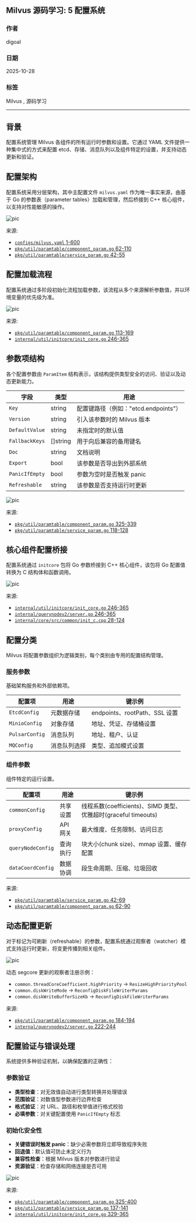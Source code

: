 ## Milvus 源码学习: 5 配置系统  
                                                
### 作者                                               
digoal                                              
                                             
### 日期                                            
2025-10-28                                            
                                              
### 标签                                              
Milvus , 源码学习                                               
                                              
----                                              
                                              
## 背景     
配置系统管理 Milvus 各组件的所有运行时参数和设置。它通过 YAML 文件提供一种集中式的方式来配置 etcd、存储、消息队列以及组件特定的设置，并支持动态更新和验证。  
  
## 配置架构  
  
配置系统采用分层架构，其中主配置文件 `milvus.yaml` 作为唯一事实来源，由基于 Go 的参数表（parameter tables）加载和管理，然后桥接到 C++ 核心组件，以支持对性能敏感的操作。  
  
![pic](20251028_12_pic_001.jpg)  
  
来源:    
- [`configs/milvus.yaml` 1-600](https://github.com/milvus-io/milvus/blob/18371773/configs/milvus.yaml#L1-L600)    
- [`pkg/util/paramtable/component_param.go` 62-110](https://github.com/milvus-io/milvus/blob/18371773/pkg/util/paramtable/component_param.go#L62-L110)    
- [`pkg/util/paramtable/service_param.go` 42-55](https://github.com/milvus-io/milvus/blob/18371773/pkg/util/paramtable/service_param.go#L42-L55)    
  
## 配置加载流程  
  
配置系统通过多阶段初始化流程加载参数，该流程从多个来源解析参数值，并以环境变量的优先级为准。  
  
![pic](20251028_12_pic_002.jpg)  
  
来源:    
- [`pkg/util/paramtable/component_param.go` 113-169](https://github.com/milvus-io/milvus/blob/18371773/pkg/util/paramtable/component_param.go#L113-L169)    
- [`internal/util/initcore/init_core.go` 246-365](https://github.com/milvus-io/milvus/blob/18371773/internal/util/initcore/init_core.go#L246-L365)    
  
## 参数项结构  
  
各个配置参数由 `ParamItem` 结构表示，该结构提供类型安全的访问、验证以及动态更新能力。  
  
| 字段 | 类型 | 用途 |    
|---|---|---|    
| `Key` | string | 配置键路径（例如："etcd.endpoints"） |    
| `Version` | string | 引入该参数时的 Milvus 版本 |    
| `DefaultValue` | string | 未指定时的默认值 |    
| `FallbackKeys` | []string | 用于向后兼容的备用键名 |    
| `Doc` | string | 文档说明 |    
| `Export` | bool | 该参数是否导出到外部系统 |    
| `PanicIfEmpty` | bool | 参数为空时是否触发 panic |    
| `Refreshable` | string | 该参数是否支持运行时更新 |    
  
![pic](20251028_12_pic_003.jpg)  
  
来源:    
- [`pkg/util/paramtable/component_param.go` 325-339](https://github.com/milvus-io/milvus/blob/18371773/pkg/util/paramtable/component_param.go#L325-L339)    
- [`pkg/util/paramtable/service_param.go` 118-128](https://github.com/milvus-io/milvus/blob/18371773/pkg/util/paramtable/service_param.go#L118-L128)    
  
## 核心组件配置桥接  
  
配置系统通过 `initcore` 包将 Go 参数桥接到 C++ 核心组件，该包将 Go 配置值转换为 C 结构体和函数调用。  
  
![pic](20251028_12_pic_004.jpg)  
  
来源:    
- [`internal/util/initcore/init_core.go` 246-365](https://github.com/milvus-io/milvus/blob/18371773/internal/util/initcore/init_core.go#L246-L365)    
- [`internal/querynodev2/server.go` 246-365](https://github.com/milvus-io/milvus/blob/18371773/internal/querynodev2/server.go#L246-L365)    
- [`internal/core/src/common/init_c.cpp` 28-124](https://github.com/milvus-io/milvus/blob/18371773/internal/core/src/common/init_c.cpp#L28-L124)    
  
## 配置分类  
  
Milvus 将配置参数组织为逻辑类别，每个类别由专用的配置结构管理。  
  
### 服务参数  
  
基础架构服务和外部依赖项。  
  
| 配置项 | 用途 | 键示例 |    
|---|---|---|    
| `EtcdConfig` | 元数据存储 | endpoints、rootPath、SSL 设置 |    
| `MinioConfig` | 对象存储 | 地址、凭证、存储桶设置 |    
| `PulsarConfig` | 消息队列 | 地址、租户、认证 |    
| `MQConfig` | 消息队列选择 | 类型、追加模式设置 |    
  
### 组件参数  
  
组件特定的运行设置。  
  
| 配置项 | 用途 | 键示例 |    
|---|---|---|    
| `commonConfig` | 共享设置 | 线程系数(coefficients)、SIMD 类型、优雅超时(graceful timeouts) |    
| `proxyConfig` | API 网关 | 最大维度、任务限制、访问日志 |    
| `queryNodeConfig` | 查询执行 | 块大小(chunk size)、mmap 设置、缓存配置 |    
| `dataCoordConfig` | 数据协调 | 段生命周期、压缩、垃圾回收 |    
  
来源:    
- [`pkg/util/paramtable/service_param.go` 42-69](https://github.com/milvus-io/milvus/blob/18371773/pkg/util/paramtable/service_param.go#L42-L69)    
- [`pkg/util/paramtable/component_param.go` 62-90](https://github.com/milvus-io/milvus/blob/18371773/pkg/util/paramtable/component_param.go#L62-L90)    
  
## 动态配置更新  
  
对于标记为可刷新（refreshable）的参数，配置系统通过观察者（watcher）模式支持运行时更新，将变更传播到相关组件。  
  
![pic](20251028_12_pic_005.jpg)  
  
动态 segcore 更新的观察者注册示例：    
- `common.threadCoreCoefficient.highPriority` → `ResizeHighPriorityPool`    
- `common.diskWriteMode` → `ReconfigDiskFileWriterParams`    
- `common.diskWriteBufferSizeKb` → `ReconfigDiskFileWriterParams`    
  
来源:    
- [`pkg/util/paramtable/component_param.go` 184-194](https://github.com/milvus-io/milvus/blob/18371773/pkg/util/paramtable/component_param.go#L184-L194)    
- [`internal/querynodev2/server.go` 222-244](https://github.com/milvus-io/milvus/blob/18371773/internal/querynodev2/server.go#L222-L244)    
  
## 配置验证与错误处理  
  
系统提供多种验证机制，以确保配置的正确性：  
  
### 参数验证   
- **类型检查**：对无效值自动进行类型转换并处理错误    
- **范围验证**：对数值型参数进行边界检查    
- **格式验证**：对 URL、路径和枚举值进行格式校验    
- **必填参数**：对关键配置使用 `PanicIfEmpty` 标志    
  
### 初始化安全性    
- **关键错误时触发 panic**：缺少必需参数将立即导致程序失败    
- **回退值**：默认值可防止未定义行为    
- **兼容性检查**：根据 Milvus 版本对参数进行验证    
- **资源验证**：检查存储和网络连接是否可用  
  
![pic](20251028_12_pic_006.jpg)  
  
来源:    
- [`pkg/util/paramtable/component_param.go` 325-400](https://github.com/milvus-io/milvus/blob/18371773/pkg/util/paramtable/component_param.go#L325-L400)    
- [`pkg/util/paramtable/service_param.go` 137-141](https://github.com/milvus-io/milvus/blob/18371773/pkg/util/paramtable/service_param.go#L137-L141)    
- [`internal/util/initcore/init_core.go` 329-365](https://github.com/milvus-io/milvus/blob/18371773/internal/util/initcore/init_core.go#L329-L365)    
  